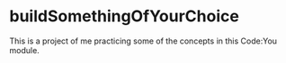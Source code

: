 # buildSomethingOfYourChoice
This is a project of me practicing some of the concepts in this Code:You module.